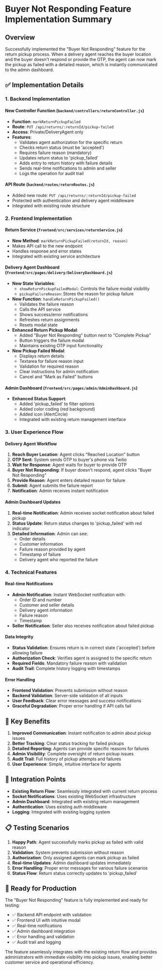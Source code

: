 # Buyer Not Responding Feature Implementation Summary

## Overview
Successfully implemented the "Buyer Not Responding" feature for the return pickup process. When a delivery agent reaches the buyer location and the buyer doesn't respond or provide the OTP, the agent can now mark the pickup as failed with a detailed reason, which is instantly communicated to the admin dashboard.

## ✅ Implementation Details

### 1. Backend Implementation

#### New Controller Function (`backend/controllers/returnController.js`)
- **Function**: `markReturnPickupFailed`
- **Route**: `PUT /api/returns/:returnId/pickup-failed`
- **Access**: Private/DeliveryAgent only
- **Features**:
  - Validates agent authorization for the specific return
  - Checks return status (must be 'accepted')
  - Requires failure reason (mandatory)
  - Updates return status to 'pickup_failed'
  - Adds entry to return history with failure details
  - Sends real-time notifications to admin and seller
  - Logs the operation for audit trail

#### API Route (`backend/routes/returnRoutes.js`)
- Added new route: `PUT /api/returns/:returnId/pickup-failed`
- Protected with authentication and delivery agent middleware
- Integrated with existing route structure

### 2. Frontend Implementation

#### Return Service (`frontend/src/services/returnService.js`)
- **New Method**: `markReturnPickupFailed(returnId, reason)`
- Makes API call to the new endpoint
- Handles response and error states
- Integrated with existing service architecture

#### Delivery Agent Dashboard (`frontend/src/pages/delivery/DeliveryDashboard.js`)
- **New State Variables**:
  - `showReturnPickupFailedModal`: Controls the failure modal visibility
  - `pickupFailureReason`: Stores the reason for pickup failure
- **New Function**: `handleReturnPickupFailed()`
  - Validates the failure reason
  - Calls the API service
  - Shows success/error notifications
  - Refreshes return assignments
  - Resets modal state
- **Enhanced Return Pickup Modal**:
  - Added "Buyer Not Responding" button next to "Complete Pickup"
  - Button triggers the failure modal
  - Maintains existing OTP input functionality
- **New Pickup Failed Modal**:
  - Displays return details
  - Textarea for failure reason input
  - Validation for required reason
  - Clear instructions for admin notification
  - Cancel and "Mark as Failed" buttons

#### Admin Dashboard (`frontend/src/pages/admin/AdminDashboard.js`)
- **Enhanced Status Support**:
  - Added 'pickup_failed' to filter options
  - Added color coding (red background)
  - Added icon (AlertCircle)
  - Integrated with existing return management interface

### 3. User Experience Flow

#### Delivery Agent Workflow
1. **Reach Buyer Location**: Agent clicks "Reached Location" button
2. **OTP Sent**: System sends OTP to buyer's phone via Twilio
3. **Wait for Response**: Agent waits for buyer to provide OTP
4. **Buyer Not Responding**: If buyer doesn't respond, agent clicks "Buyer Not Responding"
5. **Provide Reason**: Agent enters detailed reason for failure
6. **Submit**: Agent submits the failure report
7. **Notification**: Admin receives instant notification

#### Admin Dashboard Updates
1. **Real-time Notification**: Admin receives socket notification about failed pickup
2. **Status Update**: Return status changes to 'pickup_failed' with red indicator
3. **Detailed Information**: Admin can see:
   - Order details
   - Customer information
   - Failure reason provided by agent
   - Timestamp of failure
   - Delivery agent who reported the failure

### 4. Technical Features

#### Real-time Notifications
- **Admin Notification**: Instant WebSocket notification with:
  - Order ID and number
  - Customer and seller details
  - Delivery agent information
  - Failure reason
  - Timestamp
- **Seller Notification**: Seller also receives notification about failed pickup

#### Data Integrity
- **Status Validation**: Ensures return is in correct state ('accepted') before allowing failure
- **Authorization Check**: Verifies agent is assigned to the specific return
- **Required Fields**: Mandatory failure reason with validation
- **Audit Trail**: Complete history logging with timestamps

#### Error Handling
- **Frontend Validation**: Prevents submission without reason
- **Backend Validation**: Server-side validation of all inputs
- **User Feedback**: Clear error messages and success notifications
- **Graceful Degradation**: Proper error handling if API calls fail

## 🎯 Key Benefits

1. **Improved Communication**: Instant notification to admin about pickup issues
2. **Better Tracking**: Clear status tracking for failed pickups
3. **Detailed Reporting**: Agents can provide specific reasons for failures
4. **Admin Visibility**: Complete oversight of return pickup issues
5. **Audit Trail**: Full history of pickup attempts and failures
6. **User Experience**: Simple, intuitive interface for agents

## 🔧 Integration Points

- **Existing Return Flow**: Seamlessly integrated with current return process
- **Socket Notifications**: Uses existing WebSocket infrastructure
- **Admin Dashboard**: Integrated with existing return management
- **Authentication**: Uses existing auth middleware
- **Logging**: Integrated with existing logging system

## 📋 Testing Scenarios

1. **Happy Path**: Agent successfully marks pickup as failed with valid reason
2. **Validation**: System prevents submission without reason
3. **Authorization**: Only assigned agents can mark pickup as failed
4. **Real-time Updates**: Admin dashboard updates immediately
5. **Error Handling**: Proper error messages for various failure scenarios
6. **Status Flow**: Return status correctly updates to 'pickup_failed'

## 🚀 Ready for Production

The "Buyer Not Responding" feature is fully implemented and ready for testing:
- ✅ Backend API endpoint with validation
- ✅ Frontend UI with intuitive modal
- ✅ Real-time notifications
- ✅ Admin dashboard integration
- ✅ Error handling and validation
- ✅ Audit trail and logging

The feature seamlessly integrates with the existing return flow and provides administrators with immediate visibility into pickup issues, enabling better customer service and operational efficiency.
